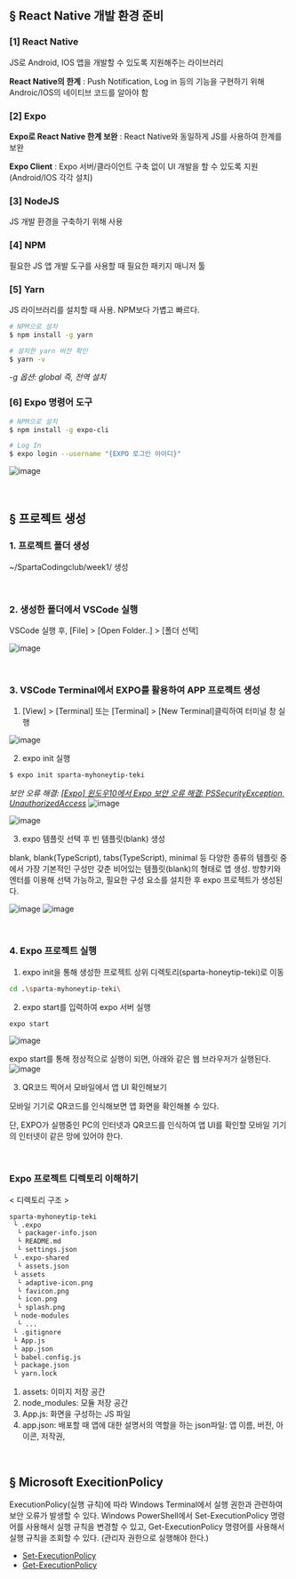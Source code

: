 ## § React Native 개발 환경 준비

### [1] React Native

JS로 Android, IOS 앱을 개발할 수 있도록 지원해주는 라이브러리

**React Native의 한계**
 : Push Notification, Log in 등의 기능을 구현하기 위해 Androic/IOS의 네이티브 코드를 알아야 함
 
### [2] Expo
 
**Expo로 React Native 한계 보완**
 : React Native와 동일하게 JS를 사용하여 한계를 보완
 
**Expo Client**
 : Expo 서버/클라이언트 구축 없이 UI 개발을 할 수 있도록 지원 (Android/IOS 각각 설치)

### [3] NodeJS

JS 개발 환경을 구축하기 위해 사용

### [4] NPM

필요한 JS 앱 개발 도구를 사용할 때 필요한 패키지 매니저 툴

### [5] Yarn

JS 라이브러리를 설치할 때 사용. NPM보다 가볍고 빠르다.

```Bash
# NPM으로 설치
$ npm install -g yarn

# 설치한 yarn 버전 확인
$ yarn -v
```
*-g 옵션: global 즉, 전역 설치*

### [6] Expo 명령어 도구

```Bash
# NPM으로 설치
$ npm install -g expo-cli

# Log In
$ expo login --username "{EXPO 로그인 아이디}"
```
![image](https://user-images.githubusercontent.com/28076398/139570953-3eede37f-e207-453b-871b-fdca5142314e.png)

<br>

## § 프로젝트 생성

### 1. 프로젝트 폴더 생성

~/SpartaCodingclub/week1/ 생성

<br>

### 2. 생성한 폴더에서 VSCode 실행

VSCode 실행 후, \[File\] > \[Open Folder..\] > \[폴더 선택\]

![image](https://user-images.githubusercontent.com/28076398/139571946-39a033ee-fddd-4cfe-a1a8-700d49d2e8d0.png)

<br>

### 3. VSCode Terminal에서 EXPO를 활용하여 APP 프로젝트 생성

1) \[View\] > \[Terminal\] 또는 \[Terminal\] > \[New Terminal\]클릭하여 터미널 창 실행

![image](https://user-images.githubusercontent.com/28076398/139571758-e43d5881-3d89-432b-9fb0-368aa9d4e242.png)

2) expo init 실행

```Bash
$ expo init sparta-myhoneytip-teki
```
*보안 오류 해결: [\[Expo\] 윈도우10에서 Expo 보안 오류 해결: PSSecurityException, UnauthorizedAccess](https://teki.tistory.com/51)*
![image](https://user-images.githubusercontent.com/28076398/139573191-ac1ef0a3-6636-4f99-a6ce-13b323541971.png)

![image](https://user-images.githubusercontent.com/28076398/139573274-a1ee9a1e-7d7f-4474-9551-4b73bc9365a8.png)


3) expo 템플릿 선택 후 빈 템플릿(blank) 생성

blank, blank(TypeScript), tabs(TypeScript), minimal 등 다양한 종류의 템플릿 중에서 
가장 기본적인 구성만 갖춘 비어있는 템플릿(blank)의 형태로 앱 생성.
방향키와 엔터를 이용해 선택 가능하고, 필요한 구성 요소를 설치한 후 expo 프로젝트가 생성된다.

![image](https://user-images.githubusercontent.com/28076398/139573274-a1ee9a1e-7d7f-4474-9551-4b73bc9365a8.png)
![image](https://user-images.githubusercontent.com/28076398/139573330-97850cde-bf2d-4a68-96cd-879861ea4022.png)

<br>

### 4. Expo 프로젝트 실행

1) expo init을 통해 생성한 프로젝트 상위 디렉토리(sparta-honeytip-teki)로 이동

```Bash
cd .\sparta-myhoneytip-teki\
```

2) expo start를 입력하여 expo 서버 실행

```Bash
expo start
```

![image](https://user-images.githubusercontent.com/28076398/139573417-dcec262b-e427-4fb0-8256-c78a295175c7.png)

expo start를 통해 정상적으로 실행이 되면, 아래와 같은 웹 브라우저가 실행된다.
![image](https://user-images.githubusercontent.com/28076398/139573444-967c1c5a-6061-4ea0-b520-2bc633732008.png)

3) QR코드 찍어서 모바일에서 앱 UI 확인해보기

모바일 기기로 QR코드를 인식해보면 앱 화면을 확인해볼 수 있다.

단, EXPO가 실행중인 PC의 인터넷과 QR코드를 인식하여 앱 UI를 확인할 모바일 기기의 인터넷이 같은 망에 있어야 한다.

<br>

### Expo 프로젝트 디렉토리 이해하기

< 디렉토리 구조 >
```Bash
sparta-myhoneytip-teki
 └ .expo
  └ packager-info.json
  └ README.md
  └ settings.json
 └ .expo-shared
  └ assets.json
 └ assets
  └ adaptive-icon.png
  └ favicon.png
  └ icon.png
  └ splash.png
 └ node-modules
  └ ...
 └ .gitignore
 └ App.js
 └ app.json
 └ babel.config.js
 └ package.json
 └ yarn.lock
```

1. assets: 이미지 저장 공간
2. node_modules: 모듈 저장 공간
3. App.js: 화면을 구성하는 JS 파일
4. app.json: 배포할 때 앱에 대한 설명서의 역할을 하는 json파일: 앱 이름, 버전, 아이콘, 저작권, 

<br>

## § Microsoft ExecitionPolicy

ExecutionPolicy(실행 규칙)에 따라 Windows Terminal에서 실행 권한과 관련하여 보안 오류가 발생할 수 있다.
Windows PowerShell에서 Set-ExecutionPolicy 명령어를 사용해서 실행 규칙을 변경할 수 있고, Get-ExecutionPolicy 명령어를 사용해서 실행 규칙을 조회할 수 있다.
(관리자 권한으로 실행해야 한다.)

- [Set-ExecutionPolicy](https://docs.microsoft.com/en-us/powershell/module/microsoft.powershell.security/set-executionpolicy?view=powershell-7.1)
- [Get-ExecutionPolicy](https://docs.microsoft.com/en-us/powershell/module/microsoft.powershell.security/get-executionpolicy?view=powershell-7.1)
